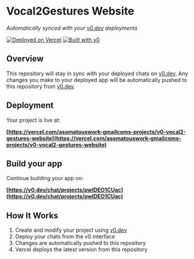 # Vocal2Gestures Website

*Automatically synced with your [v0.dev](https://v0.dev) deployments*

[![Deployed on Vercel](https://img.shields.io/badge/Deployed%20on-Vercel-black?style=for-the-badge&logo=vercel)](https://vercel.com/asomatouswork-gmailcoms-projects/v0-vocal2-gestures-website)
[![Built with v0](https://img.shields.io/badge/Built%20with-v0.dev-black?style=for-the-badge)](https://v0.dev/chat/projects/pwIDEO1CUac)

## Overview

This repository will stay in sync with your deployed chats on [v0.dev](https://v0.dev).
Any changes you make to your deployed app will be automatically pushed to this repository from [v0.dev](https://v0.dev).

## Deployment

Your project is live at:

**[https://vercel.com/asomatouswork-gmailcoms-projects/v0-vocal2-gestures-website](https://vercel.com/asomatouswork-gmailcoms-projects/v0-vocal2-gestures-website)**

## Build your app

Continue building your app on:

**[https://v0.dev/chat/projects/pwIDEO1CUac](https://v0.dev/chat/projects/pwIDEO1CUac)**

## How It Works

1. Create and modify your project using [v0.dev](https://v0.dev)
2. Deploy your chats from the v0 interface
3. Changes are automatically pushed to this repository
4. Vercel deploys the latest version from this repository